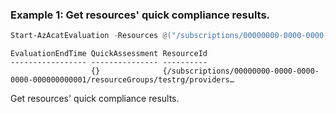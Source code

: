 ### Example 1: Get resources' quick compliance results.
```powershell
Start-AzAcatEvaluation -Resources @("/subscriptions/00000000-0000-0000-0000-000000000001/resourceGroups/testrg/providers/Microsoft.Compute/virtualMachines/testvm")
```

```output
EvaluationEndTime QuickAssessment ResourceId
----------------- --------------- ----------
                  {}              {/subscriptions/00000000-0000-0000-0000-000000000001/resourceGroups/testrg/providers…
```

Get resources' quick compliance results.
